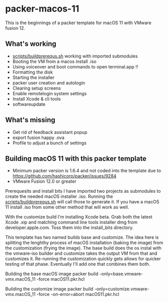 # packer-macos-11

This is the beginnings of a packer template for macOS 11 with VMware fusion 12. 

## What's working
* [scripts/buildprerequs.sh](buildprerequs.sh) working with imported submodules
* Booting the VM from a macos install .iso
* Using voiceover and boot commands to open terminal.app !!
* Formatting the disk
* Starting the installer
* packer user creation and autologin
* Clearing setup screens
* Enable remotelogin system settings
* Install Xcode & cli tools
* softwareupdate

## What's missing
* Get rid of feedback assistant popup
* export fusion happy .ova
* Profile to adjust a bunch of settings

## Building macOS 11 with this packer template
* Minimum packer version is 1.6.4 and not coded into the template due to https://github.com/hashicorp/packer/issues/9284
* VMware Fusion 12.0 or greater

Prerequesits and install bits
I have imported two projects as submodules to create the needed macOS installer .iso. Running the [scripts/buildprerequs.sh](buildprerequs.sh) will call those to generate it. If you have a macOS 11 install .iso from some other method that will work as well. 

With the customize build I'm installing Xcode beta. Grab both the latest Xcode .xip and matching command line tools installer dmg from developer.apple.com. Toss them into the install_bits directory. 

This template has two named builds base and customize. The idea here is splitting the lenghthy process of macOS installation (baking the image) from the customization (frying the image). The base build does the os instal with the vmware-iso builder and customize takes the output VM from that and customizes it. Re-running the customization quickly gets allows for quicker testing of that phase. Eventually I'll add one that combines them both. 

Building the base macOS image
packer build -only=base.vmware-vmx.macOS_11 -force macOS11.pkr.hcl

Building the customize image
packer build -only=customize.vmware-vmx.macOS_11 -force -on-error=abort macOS11.pkr.hcl